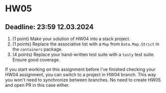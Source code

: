 # HW05
## Deadline: 23:59 12.03.2024

1. (1 point) Make your solution of HW04 into a stack project.
2. (1 points) Replace the associative list with a `Map` from `Data.Map.Strict` in the `containers` package.
3. (4 points) Replace your hand-written test suite with a `tasty` test suite. Ensure good coverage.

If you start working on this assignment before I've finished checking your HW04 assignment, you can switch to a project in HW04 branch. This way you won't need to synchronize between branches. No need to create HW05 and open PR in this case either. 
